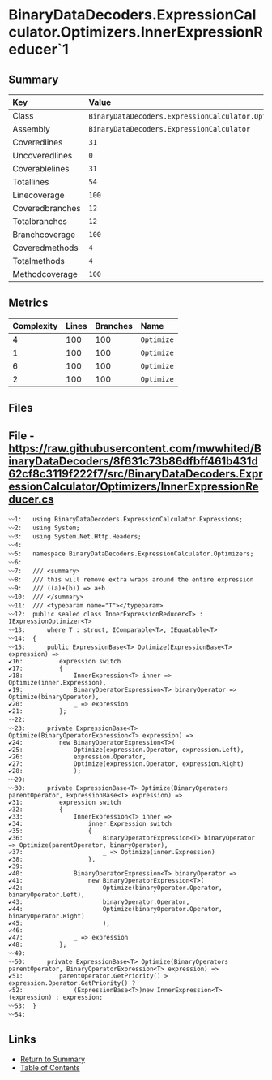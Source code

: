 ﻿# BinaryDataDecoders.ExpressionCalculator.Optimizers.InnerExpressionReducer`1

## Summary

| Key             | Value                                                                         |
| :-------------- | :---------------------------------------------------------------------------- |
| Class           | `BinaryDataDecoders.ExpressionCalculator.Optimizers.InnerExpressionReducer`1` |
| Assembly        | `BinaryDataDecoders.ExpressionCalculator`                                     |
| Coveredlines    | `31`                                                                          |
| Uncoveredlines  | `0`                                                                           |
| Coverablelines  | `31`                                                                          |
| Totallines      | `54`                                                                          |
| Linecoverage    | `100`                                                                         |
| Coveredbranches | `12`                                                                          |
| Totalbranches   | `12`                                                                          |
| Branchcoverage  | `100`                                                                         |
| Coveredmethods  | `4`                                                                           |
| Totalmethods    | `4`                                                                           |
| Methodcoverage  | `100`                                                                         |

## Metrics

| Complexity | Lines | Branches | Name       |
| :--------- | :---- | :------- | :--------- |
| 4          | 100   | 100      | `Optimize` |
| 1          | 100   | 100      | `Optimize` |
| 6          | 100   | 100      | `Optimize` |
| 2          | 100   | 100      | `Optimize` |

## Files

## File - https://raw.githubusercontent.com/mwwhited/BinaryDataDecoders/8f631c73b86dfbff461b431d62cf8c3119f222f7/src/BinaryDataDecoders.ExpressionCalculator/Optimizers/InnerExpressionReducer.cs

```CSharp
〰1:   using BinaryDataDecoders.ExpressionCalculator.Expressions;
〰2:   using System;
〰3:   using System.Net.Http.Headers;
〰4:   
〰5:   namespace BinaryDataDecoders.ExpressionCalculator.Optimizers;
〰6:   
〰7:   /// <summary>
〰8:   /// this will remove extra wraps around the entire expression
〰9:   /// ((a)+(b)) => a+b
〰10:  /// </summary>
〰11:  /// <typeparam name="T"></typeparam>
〰12:  public sealed class InnerExpressionReducer<T> : IExpressionOptimizer<T>
〰13:      where T : struct, IComparable<T>, IEquatable<T>
〰14:  {
〰15:      public ExpressionBase<T> Optimize(ExpressionBase<T> expression) =>
✔16:          expression switch
✔17:          {
✔18:              InnerExpression<T> inner => Optimize(inner.Expression),
✔19:              BinaryOperatorExpression<T> binaryOperator => Optimize(binaryOperator),
✔20:              _ => expression
✔21:          };
〰22:  
〰23:      private ExpressionBase<T> Optimize(BinaryOperatorExpression<T> expression) =>
✔24:          new BinaryOperatorExpression<T>(
✔25:              Optimize(expression.Operator, expression.Left),
✔26:              expression.Operator,
✔27:              Optimize(expression.Operator, expression.Right)
✔28:              );
〰29:  
〰30:      private ExpressionBase<T> Optimize(BinaryOperators parentOperator, ExpressionBase<T> expression) =>
✔31:          expression switch
✔32:          {
✔33:              InnerExpression<T> inner =>
✔34:                  inner.Expression switch
✔35:                  {
✔36:                      BinaryOperatorExpression<T> binaryOperator => Optimize(parentOperator, binaryOperator),
✔37:                      _ => Optimize(inner.Expression)
✔38:                  },
✔39:  
✔40:              BinaryOperatorExpression<T> binaryOperator =>
✔41:                  new BinaryOperatorExpression<T>(
✔42:                      Optimize(binaryOperator.Operator, binaryOperator.Left),
✔43:                      binaryOperator.Operator,
✔44:                      Optimize(binaryOperator.Operator, binaryOperator.Right)
✔45:                      ),
✔46:  
✔47:              _ => expression
✔48:          };
〰49:  
〰50:      private ExpressionBase<T> Optimize(BinaryOperators parentOperator, BinaryOperatorExpression<T> expression) =>
✔51:          parentOperator.GetPriority() > expression.Operator.GetPriority() ?
✔52:              (ExpressionBase<T>)new InnerExpression<T>(expression) : expression;
〰53:  }
〰54:  
```

## Links

* [Return to Summary](Summary.md)
* [Table of Contents](../TOC.md)

